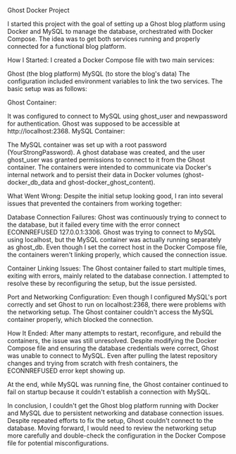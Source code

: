 Ghost Docker Project

I started this project with the goal of setting up a Ghost blog platform using Docker and MySQL to manage the database, orchestrated with Docker Compose. The idea was to get both services running and properly connected for a functional blog platform.

How I Started:
I created a Docker Compose file with two main services:

Ghost (the blog platform)
MySQL (to store the blog's data)
The configuration included environment variables to link the two services. The basic setup was as follows:

Ghost Container:

It was configured to connect to MySQL using ghost_user and newpassword for authentication.
Ghost was supposed to be accessible at http://localhost:2368.
MySQL Container:

The MySQL container was set up with a root password (YourStrongPassword).
A ghost database was created, and the user ghost_user was granted permissions to connect to it from the Ghost container.
The containers were intended to communicate via Docker's internal network and to persist their data in Docker volumes (ghost-docker_db_data and ghost-docker_ghost_content).

What Went Wrong:
Despite the initial setup looking good, I ran into several issues that prevented the containers from working together:

Database Connection Failures: Ghost was continuously trying to connect to the database, but it failed every time with the error connect ECONNREFUSED 127.0.0.1:3306. Ghost was trying to connect to MySQL using localhost, but the MySQL container was actually running separately as ghost_db. Even though I set the correct host in the Docker Compose file, the containers weren't linking properly, which caused the connection issue.

Container Linking Issues: The Ghost container failed to start multiple times, exiting with errors, mainly related to the database connection. I attempted to resolve these by reconfiguring the setup, but the issue persisted.

Port and Networking Configuration: Even though I configured MySQL's port correctly and set Ghost to run on localhost:2368, there were problems with the networking setup. The Ghost container couldn't access the MySQL container properly, which blocked the connection.

How It Ended:
After many attempts to restart, reconfigure, and rebuild the containers, the issue was still unresolved. Despite modifying the Docker Compose file and ensuring the database credentials were correct, Ghost was unable to connect to MySQL. Even after pulling the latest repository changes and trying from scratch with fresh containers, the ECONNREFUSED error kept showing up.

At the end, while MySQL was running fine, the Ghost container continued to fail on startup because it couldn't establish a connection with MySQL.

In conclusion, I couldn't get the Ghost blog platform running with Docker and MySQL due to persistent networking and database connection issues. Despite repeated efforts to fix the setup, Ghost couldn't connect to the database. Moving forward, I would need to review the networking setup more carefully and double-check the configuration in the Docker Compose file for potential misconfigurations.

